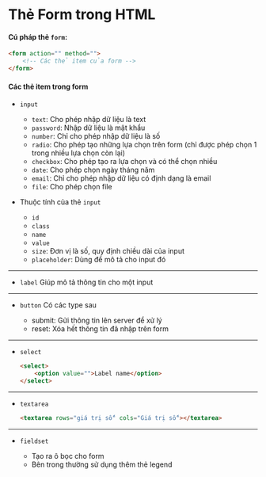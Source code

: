 # Thẻ Form trong HTML

#### Cú pháp thẻ `form`:

```html
<form action="" method="">
    <!-- Các thẻ item của form -->
</form>
```

#### Các thẻ item trong form

* `input`

  - `text`: Cho phép nhập dữ liệu là text
  - `password`: Nhập dữ liệu là mật khẩu
  - `number`: Chỉ cho phép nhập dữ liệu là số
  - `radio`: Cho phép tạo những lựa chọn trên form (chỉ được phép chọn 1 trong nhiều lựa chọn còn lại)
  - `checkbox`: Cho phép tạo ra lựa chọn và có thể chọn nhiều
  - `date`: Cho phép chọn ngày tháng năm
  - `email`: Chỉ cho phép nhập dữ liệu có định dạng là email
  - `file`: Cho phép chọn file
* Thuộc tính của thẻ `input`

  - `id`
  - `class`
  - `name`
  - `value`
  - `size`: Đơn vị là số, quy định chiều dài của input
  - `placeholder`: Dùng để mô tả cho input đó

---

* `label`
  Giúp mô tả thông tin cho một input

---

* `button`
  Có các type sau

  - submit: Gửi thông tin lên server để xử lý
  - reset: Xóa hết thông tin đã nhập trên form

---

* `select`

  ```html
  <select>
      <option value="">Label name</option>
  </select>
  ```

---

* `textarea`

  ```html
  <textarea rows="giá trị số" cols="Giá trị số"></textarea>
  ```

---

* `fieldset`

  - Tạo ra ô bọc cho form
  - Bên trong thường sử dụng thêm thẻ legend
